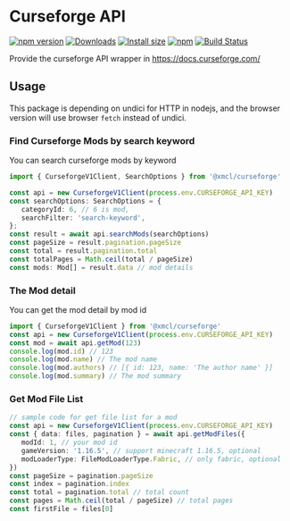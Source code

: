 # Curseforge API

[![npm version](https://img.shields.io/npm/v/@xmcl/curseforge.svg)](https://www.npmjs.com/package/@xmcl/curseforge)
[![Downloads](https://img.shields.io/npm/dm/@xmcl/curseforge.svg)](https://npmjs.com/@xmcl/curseforge)
[![Install size](https://packagephobia.now.sh/badge?p=@xmcl/curseforge)](https://packagephobia.now.sh/result?p=@xmcl/curseforge)
[![npm](https://img.shields.io/npm/l/@xmcl/minecraft-launcher-core.svg)](https://github.com/voxelum/minecraft-launcher-core-node/blob/master/LICENSE)
[![Build Status](https://github.com/voxelum/minecraft-launcher-core-node/workflows/Build/badge.svg)](https://github.com/Voxelum/minecraft-launcher-core-node/actions?query=workflow%3ABuild)

Provide the curseforge API wrapper in https://docs.curseforge.com/

## Usage

This package is depending on undici for HTTP in nodejs, and the browser version will use browser `fetch` instead of undici.

### Find Curseforge Mods by search keyword

You can search curseforge mods by keyword

```ts
import { CurseforgeV1Client, SearchOptions } from '@xmcl/curseforge'

const api = new CurseforgeV1Client(process.env.CURSEFORGE_API_KEY)
const searchOptions: SearchOptions = {
   categoryId: 6, // 6 is mod,
   searchFilter: 'search-keyword',
};
const result = await api.searchMods(searchOptions)
const pageSize = result.pagination.pageSize
const total = result.pagination.total
const totalPages = Math.ceil(total / pageSize)
const mods: Mod[] = result.data // mod details
```

### The Mod detail

You can get the mod detail by mod id

```ts
import { CurseforgeV1Client } from '@xmcl/curseforge'
const api = new CurseforgeV1Client(process.env.CURSEFORGE_API_KEY)
const mod = await api.getMod(123)
console.log(mod.id) // 123
console.log(mod.name) // The mod name
console.log(mod.authors) // [{ id: 123, name: 'The author name' }]
console.log(mod.summary) // The mod summary
```

### Get Mod File List

```ts
// sample code for get file list for a mod
const api = new CurseforgeV1Client(process.env.CURSEFORGE_API_KEY)
const { data: files, pagination } = await api.getModFiles({
   modId: 1, // your mod id
   gameVersion: '1.16.5', // support minecraft 1.16.5, optional
   modLoaderType: FileModLoaderType.Fabric, // only fabric, optional
})
const pageSize = pagination.pageSize
const index = pagination.index
const total = pagination.total // total count
const pages = Math.ceil(total / pageSize) // total pages
const firstFile = files[0]
```